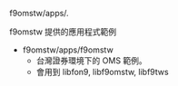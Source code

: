 ﻿f9omstw/apps/.

f9omstw 提供的應用程式範例

* f9omstw/apps/f9omstw
  * 台灣證券環境下的 OMS 範例。
  * 會用到 libfon9, libf9omstw, libf9tws
